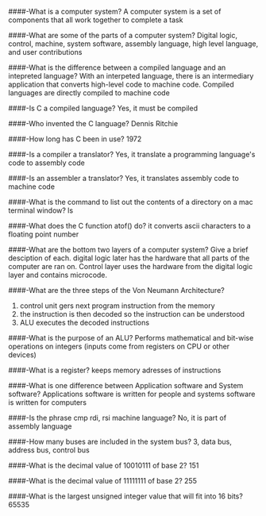 ####-What is a computer system?
A computer system is a set of components that all work together to complete a task

####-What are some of the parts of a computer system?
Digital logic, control, machine, system software, assembly language, high level language, and user contributions

####-What is the difference between a compiled language and an intepreted language?
With an interpeted language, there is an intermediary application that converts high-level code to machine code. Compiled languages are directly compiled to machine code

####-Is C a compiled language?
Yes, it must be compiled 

####-Who invented the C language?
Dennis Ritchie

####-How long has C been in use?
1972

####-Is a compiler a translator?
Yes, it translate a programming language's code to assembly code

####-Is an assembler a translator?
Yes, it translates assembly code to machine code

####-What is the command to list out the contents of a directory on a mac terminal window?
ls

####-What does the C function atof() do?
it converts ascii characters to a floating point number

####-What are the bottom two layers of a computer system? Give a brief desciption of each.
digital logic later has the hardware that all parts of the computer are ran on. Control layer uses the hardware from the digital logic layer and contains microcode.

####-What are the three steps of the Von Neumann Architecture?
1. control unit gers next program instruction from the memory
2. the instruction is then decoded so the instruction can be understood
3. ALU executes the decoded instructions

####-What is the purpose of an ALU?
Performs mathematical and bit-wise operations  on integers (inputs come from registers on CPU or other devices)

####-What is a register?
keeps memory adresses of instructions

####-What is one difference between Application software and System software?
Applications software is written for people  and systems software is written for computers

####-Is the phrase cmp rdi, rsi machine language?
No, it is part of assembly language

####-How many buses are included in the system bus?
3, data bus, address bus, control bus

####-What is the decimal value of 10010111 of base 2?
151

####-What is the decimal value of 11111111 of base 2?
255

####-What is the largest unsigned integer value that will fit into 16 bits?
65535